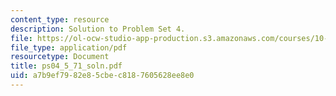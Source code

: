 ```yaml
---
content_type: resource
description: Solution to Problem Set 4.
file: https://ol-ocw-studio-app-production.s3.amazonaws.com/courses/10-40-chemical-engineering-thermodynamics-fall-2003/a7b9ef7982e85cbec8187605628ee8e0_ps04_5_71_soln.pdf
file_type: application/pdf
resourcetype: Document
title: ps04_5_71_soln.pdf
uid: a7b9ef79-82e8-5cbe-c818-7605628ee8e0
---
```

